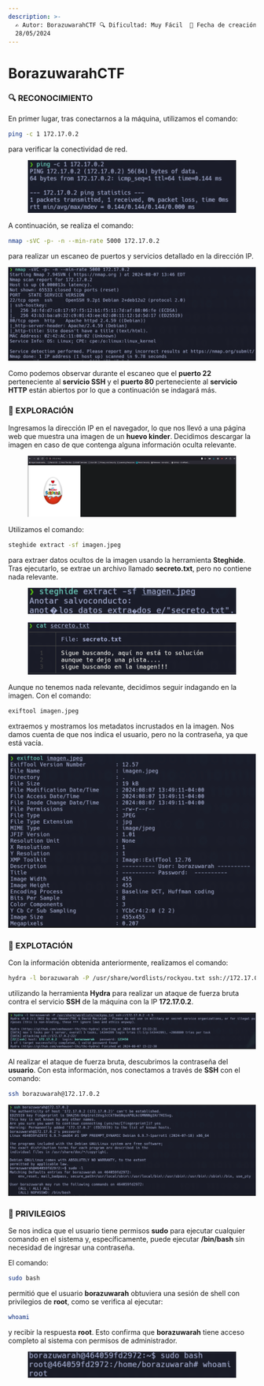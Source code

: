 ```yaml
---
description: >-
  ✍️ Autor: BorazuwarahCTF 🔍 Dificultad: Muy Fácil  📅 Fecha de creación:
  28/05/2024
---
```


# BorazuwarahCTF

### 🔍 **RECONOCIMIENTO**

En primer lugar, tras conectarnos a la máquina, utilizamos el comando:

```bash
ping -c 1 172.17.0.2
```

para verificar la conectividad de red.

<figure><img src="../../.gitbook/assets/0 (7).png" alt=""><figcaption></figcaption></figure>

A continuación, se realiza el comando:

```bash
nmap -sVC -p- -n --min-rate 5000 172.17.0.2
```

para realizar un escaneo de puertos y servicios detallado en la dirección IP.

![](<../../.gitbook/assets/1 (8).png>)

Como podemos observar durante el escaneo que el **puerto 22** perteneciente al **servicio SSH** y el **puerto 80** perteneciente al **servicio HTTP** están abiertos por lo que a continuación se indagará más.

### 🔎 **EXPLORACIÓN**

Ingresamos la dirección IP en el navegador, lo que nos llevó a una página web que muestra una imagen de un **huevo kinder**. Decidimos descargar la imagen en caso de que contenga alguna información oculta relevante.

<figure><img src="../../.gitbook/assets/2 (8).png" alt=""><figcaption></figcaption></figure>

Utilizamos el comando:

```bash
steghide extract -sf imagen.jpeg
```

para extraer datos ocultos de la imagen usando la herramienta **Steghide**. Tras ejecutarlo, se extrae un archivo llamado **secreto.txt**, pero no contiene nada relevante.



<figure><img src="../../.gitbook/assets/3 (8).png" alt=""><figcaption></figcaption></figure>

<figure><img src="../../.gitbook/assets/4 (8).png" alt=""><figcaption></figcaption></figure>

Aunque no tenemos nada relevante, decidimos seguir indagando en la imagen. Con el comando:

```bash
exiftool imagen.jpeg
```

extraemos y mostramos los metadatos incrustados en la imagen. Nos damos cuenta de que nos indica el usuario, pero no la contraseña, ya que está vacía.

![](<../../.gitbook/assets/5 (7).png>)

### 🚀  **EXPLOTACIÓN**

Con la información obtenida anteriormente, realizamos el comando:

```bash
hydra -l borazuwarah -P /usr/share/wordlists/rockyou.txt ssh://172.17.0.2 -t 5
```

utilizando la herramienta **Hydra** para realizar un ataque de fuerza bruta contra el servicio **SSH** de la máquina con la IP **172.17.0.2**.

![](<../../.gitbook/assets/6 (6).png>)

Al realizar el ataque de fuerza bruta, descubrimos la contraseña del **usuario**. Con esta información, nos conectamos a través de **SSH** con el comando:

```bash
ssh borazuwarah@172.17.0.2
```

![](<../../.gitbook/assets/7 (6).png>)

### 🔐 **PRIVILEGIOS**

Se nos indica que el usuario tiene permisos **sudo** para ejecutar cualquier comando en el sistema y, específicamente, puede ejecutar **/bin/bash** sin necesidad de ingresar una contraseña.

El comando:

```bash
sudo bash
```

permitió que el usuario **borazuwarah** obtuviera una sesión de shell con privilegios de **root**, como se verifica al ejecutar:

```bash
whoami
```

y recibir la respuesta **root**. Esto confirma que **borazuwarah** tiene acceso completo al sistema con permisos de administrador.

<figure><img src="../../.gitbook/assets/image (547).png" alt=""><figcaption></figcaption></figure>
